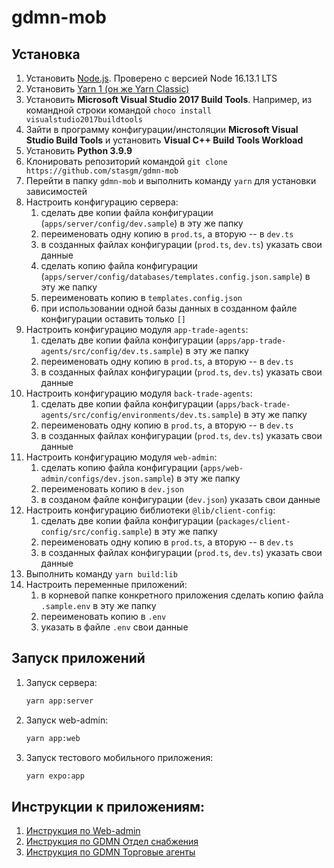 # gdmn-mob

## Установка

1. Установить [Node.js](https://nodejs.org/en/download/). Проверено с версией Node 16.13.1 LTS
2. Установить [Yarn 1 (он же Yarn Classic)](https://classic.yarnpkg.com/lang/en/)
3. Установить **Microsoft Visual Studio 2017 Build Tools**. Например, из командной строки командой `choco install visualstudio2017buildtools`
4. Зайти в программу конфигурации/инстоляции **Microsoft Visual Studio Build Tools** и установить **Visual C++ Build Tools Workload**
5. Установить **Python 3.9.9**
6. Клонировать репозиторий командой `git clone https://github.com/stasgm/gdmn-mob`
7. Перейти в папку `gdmn-mob` и выполнить команду `yarn` для установки зависимостей
8. Настроить конфигурацию сервера:
   1. сделать две копии файла конфигурации (`apps/server/config/dev.sample`) в эту же папку
   2. переименовать одну копию в `prod.ts`, а вторую -- в `dev.ts`
   3. в созданных файлах конфигурации (`prod.ts`, `dev.ts`) указать cвои данные
   4. сделать копию файла конфигурации (`apps/server/config/databases/templates.config.json.sample`) в эту же папку
   5. переименовать копию в `templates.config.json`
   6. при использовании одной базы данных в созданном файле конфигурации оставить только `[]`
9. Настроить конфигурацию модуля `app-trade-agents`:
   1. сделать две копии файла конфигурации (`apps/app-trade-agents/src/config/dev.ts.sample`) в эту же папку
   2. переименовать одну копию в `prod.ts`, а вторую -- в `dev.ts`
   3. в созданных файлах конфигурации (`prod.ts`, `dev.ts`) указать cвои данные
10. Настроить конфигурацию модуля `back-trade-agents`:
    1. сделать две копии файла конфигурации (`apps/back-trade-agents/src/config/environments/dev.ts.sample`) в эту же папку
    2. переименовать одну копию в `prod.ts`, а вторую -- в `dev.ts`
    3. в созданных файлах конфигурации (`prod.ts`, `dev.ts`) указать cвои данные
11. Настроить конфигурацию модуля `web-admin`:
    1. сделать копию файла конфигурации (`apps/web-admin/configs/dev.json.sample`) в эту же папку
    2. переименовать копию в `dev.json`
    3. в созданом файле конфигурации (`dev.json`) указать cвои данные
12. Настроить конфигурацию библиотеки `@lib/client-config`:
    1. сделать две копии файла конфигурации (`packages/client-config/src/config.sample`) в эту же папку
    2. переименовать одну копию в `prod.ts`, а вторую -- в `dev.ts`
    3. в созданных файлах конфигурации (`prod.ts`, `dev.ts`) указать cвои данные
13. Выполнить команду `yarn build:lib`
14. Настроить переменные приложений:
    1. в корневой папке конкретного приложения сделать копию файла `.sample.env` в эту же папку
    2. переименовать копию в `.env`
    3. указать в файле `.env` свои данные

## Запуск приложений

1. Запуск сервера:

   ```bash
   yarn app:server
   ```

2. Запуск web-admin:

   ```bash
   yarn app:web
   ```

3. Запуск тестового мобильного приложения:

   ```bash
   yarn expo:app
   ```

## Инструкции к приложениям:

1. [Инструкция по Web-admin](https://github.com/stasgm/gdmn-mob/blob/dev/apps/web-admin/docs/README.md)
2. [Инструкция по GDMN Отдел снабжения](https://github.com/stasgm/gdmn-mob/blob/dev/apps/appl-request/docs/README.md)
3. [Инструкция по GDMN Торговые агенты](https://github.com/stasgm/gdmn-mob/blob/dev/apps/app-trade-agents/docs/README.md)

